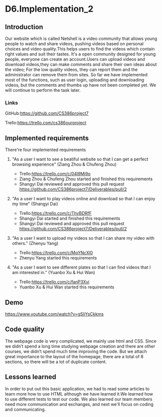 # D6.Implementation_2

## Introduction
Our website which is called Netshell is a video community that allows young people to watch and share videos, pushing videos based on personal choices and video quality.This helps users to find the videos which contain right values and suit their tastes. It's a open community designed for young people, everyone can create an account.Users can upload videos and download videos,they can make comments and share their own ideas about the video; For the low quality videos, they can report them and the administrator can remove them from sites. 
So far we have implemented most of the functions, such as user login, uploading and downloading videos, but the comments and thumbs up have not been completed yet. We will continue to perform the task later.
### Links
GitHub:https://github.com/CS386project7

Trello:https://trello.com/cs386ourproject

## Implemented requirements
There're four implemented requirements 
1. "As a user I want to see a beatiful website so that I can get a perfect browsing experience" (Ziang Zhou & Chufeng Zhou)
    * Trello:https://trello.com/c/04l9Mj9o
    * Ziang Zhou & Chufeng Zhou started and finished this requirements
    * Shangyi Dai reviewed and approved this pull request https://github.com/CS386project7/Deliverables/pull/2
    
2. "As a user I want to play videos online and download so that I can enjoy my time" (Shangyi Dai)
    * Trello:https://trello.com/c/ThvBDRfF
    * Shangyi Dai started and finished this requirements
    * Shangyi Dai reviewed and approved this pull request https://github.com/CS386project7/Deliverables/pull/2

3. "As a user I want to upload my videos so that I can share my video with others." (Zhenyu Yang)
    * Trello:https://trello.com/c/MqYNcXl0
    * Zhenyu Yang started this requirements
    
4. "As a user I want to see different plates so that I can find videos that I am interested in." (Yuanbo Xu & Hui Wan)
    * Trello:https://trello.com/c/fanP3Xvi
    * Yuanbo Xu & Hui Wan started this requirements

## Demo
https://www.youtube.com/watch?v=gSljYsCkkms

## Code quality
The webpage code is very complicated, we mainly use html and CSS. Since we didn’t spend a long time studying webpage creation and there are other courses, we didn’t spend much time improving the code. But we attach great importance to the layout of the homepage, there are a total of 8 sections, so there will be a lot of duplicate content.

## Lessons learned
In order to put out this basic application, we had to read some articles to learn more how to use HTML although we have learned it.We learned how to use different tests to test our code.
We also learned our team members need more communication and exchanges, and next we'll focus on coding and communicating.


